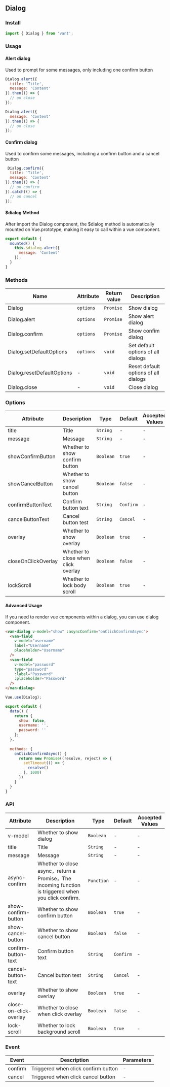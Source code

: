## Dialog

### Install

```js
import { Dialog } from 'vant';
```

### Usage

#### Alert dialog
Used to prompt for some messages, only including one confirm button

```javascript
Dialog.alert({
  title: 'Title',
  message: 'Content'
}).then(() => {
  // on close
});

Dialog.alert({
  message: 'Content'
}).then(() => {
  // on close
});
```

#### Confirm dialog
Used to confirm some messages, including a confirm button and a cancel button

```javascript
 Dialog.confirm({
  title: 'Title',
  message: 'Content'
}).then(() => {
  // on confirm
}).catch(() => {
  // on cancel
});
```

#### $dialog Method
After import the Dialog component, the $dialog method is automatically mounted on Vue.prototype, making it easy to call within a vue component.

```js
export default {
  mounted() {
    this.$dialog.alert({
      message: 'Content'
    });
  }
}
```

### Methods

| Name | Attribute | Return value | Description |
|-----------|-----------|-----------|-------------|
| Dialog | `options` | `Promise` | Show dialog |
| Dialog.alert | `options` | `Promise` | Show alert dialog |
| Dialog.confirm | `options` | `Promise` | Show confim dialog |
| Dialog.setDefaultOptions | `options` | `void` | Set default options of all dialogs |
| Dialog.resetDefaultOptions | - | `void` | Reset default options of all dialogs |
| Dialog.close | - | `void` | Close dialog |

### Options

| Attribute | Description | Type | Default | Accepted Values |
|-----------|-----------|-----------|-------------|-------------|
| title | Title | `String` | - | - |
| message | Message | `String` | - | - |
| showConfirmButton | Whether to show confirm button | `Boolean` |  `true` | - |
| showCancelButton | Whether to show cancel button | `Boolean` |  `false` | - |
| confirmButtonText | Confirm button text | `String` |  `Confirm` | - |
| cancelButtonText | Cancel button test | `String` | `Cancel` | - |
| overlay | Whether to show overlay | `Boolean` | `true` | - |
| closeOnClickOverlay | Whether to close when click overlay | `Boolean` | `false` | - |
| lockScroll | Whether to lock body scroll | `Boolean` | `true` | - |

#### Advanced Usage
If you need to render vue components within a dialog, you can use dialog component.

```html
<van-dialog v-model="show" :asyncConfirm="onClickConfirmAsync">
  <van-field
    v-model="username"
    label="Username"
    placeholder="Username"
  />
  <van-field
    v-model="password"
    type="password"
    :label="Password"
    :placeholder="Password"
  />
</van-dialog>
```

```js
Vue.use(Dialog);

export default {
  data() {
    return {
      show: false,
      username: '',
      password: ''
    };
  },
  
  methods: {
    onClickConfirmAsync() {
      return new Promise((resolve, reject) => {
        setTimeout(() => {
          resolve()
        }, 1000)
      })
    }
  }
}
```

### API

| Attribute | Description | Type | Default | Accepted Values |
|-----------|-----------|-----------|-------------|-------------|
| v-model | Whether to show dialog | `Boolean` | - | - |
| title | Title | `String` | - | - |
| message | Message | `String` | - | - |
| async-confirm | Whether to close async，return a Promise，The incoming function is triggered when you click confirm. | `Function` | - | - |
| show-confirm-button | Whether to show confirm button | `Boolean` |  `true` | - |
| show-cancel-button | Whether to show cancel button | `Boolean` |  `false` | - |
| confirm-button-text | Confirm button text | `String` |  `Confirm` | - |
| cancel-button-text | Cancel button test | `String` | `Cancel` | - |
| overlay | Whether to show overlay | `Boolean` | `true` | - |
| close-on-click-overlay | Whether to close when click overlay | `Boolean` | `false` | - |
| lock-scroll | Whether to lock background scroll | `Boolean` | `true` | - |

### Event

| Event | Description | Parameters |
|-----------|-----------|-----------|
| confirm | Triggered when click confirm button | - |
| cancel | Triggered when click cancel button | - |